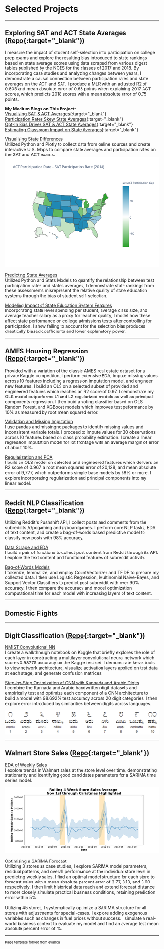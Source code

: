 # Selected Projects

---

## Exploring SAT and ACT State Averages ([Repo](https://github.com/JamesDargan/ACT-SAT){:target="\_blank"})

I measure the impact of student self-selection into participation on college prep exams and explore the resulting bias introduced to state rankings based on state average scores using data scraped from various digest tables published by the NCES for the classes of 2017 and 2018. By incorporating case studies and analyzing changes between years, I demonstrate a causal connection between participation rates and state averages on the ACT and SAT. I produce a MLR with an adjusted R2 of 0.805 and mean absolute error of 0.68 points when explaining 2017 ACT scores, which predicts 2018 scores with a mean absolute error of 0.75 points.
<br>

**My Medium Blogs on This Project:**<br>
[Visualizing SAT & ACT Averages](https://medium.com/@james.dargan/visualizing-sat-act-averages-2a4759f9684){:target="\_blank"}<br>
[Participation Rates Skew State Averages](https://medium.com/@james.dargan/participation-skews-state-averages-f68969371a01){:target="\_blank"}<br>
[Opt-In Bias Drives SAT & ACT State Averages](https://medium.com/@james.dargan/self-selection-drives-state-averages-8e5b53be0c17){:target="\_blank"}<br>
[Estimating Classroom Impact on State Averages](https://medium.com/@james.dargan/estimating-classroom-impact-on-sat-act-state-averages-b91891cae252){:target="\_blank"}<br>


[Visualizing State Differences ](pages/ACT-SAT/01_visualization.md) <br>
Utilized Python and Plotly to collect data from online sources and create interactive U.S. Maps to compare state averages and participation rates on the SAT and ACT exams.
<img src="images/part_and_score_by_state.png?raw=true"/>


[Predicting State Averages](pages/ACT-SAT/02_participation.md)<br>
Utilized Python and Stats Models to quantify the relationship between test participation rates and states averages, I demonstrate state rankings from these assessments misrepresent the relative quality of state education systems through the bias of student self-selection.


[Modeling Impact of State Education System Features](pages/ACT-SAT/03_state_char) <br>
Incorporating state level spending per student, average class size, and average teacher salary as a proxy for teacher quality, I model how these affect state performance on college admissions tests after controlling for participation. I show failing to account for the selection bias produces drastically biased coefficients and lower explanatory power.


---

## AMES Housing Regression ([Repo](https://github.com/JamesDargan/AMES){:target="\_blank"})

Provided with a variation of the classic AMES real estate dataset for a private Kaggle competition, I perform extensive EDA, impute missing values across 10 features including a regression imputation model, and engineer new features. I build an OLS on a selected subset of provided and engineered features which reaches an R2 score of 0.97. I demonstrate my OLS model outperforms L1 and L2 regularized models as well as principal components regression. I then buid a voting classifier based on OLS, Random Forest, and XGBoost models which improves test peformance by 10% as measured by root mean squared error.

[Validation and Missing Imputation](pages/AMES/01_cleaning.md) <br>
I use pandas and missingno packages to identify missing values and inconsistent variable totals. I proceed to  impute values for 30 observations across 10 features based on class probability estimation. I create a linear regression imputation model for lot frontage with an average margin of error of about 10%.


[Regularization and PCA](pages/AMES/03_linear_models.md) <br>
I build an OLS model on selected and engineered features which delivers an R2 score of 0.967, a root mean squared error of 20,128, and mean absolute error of 9,777, which outperforms simple base models by 58% or more. I explore incorporating regularization and principal components into my linear model.

---

## Reddit NLP Classification ([Repo](https://github.com/JamesDargan/Reddit_Classification){:target="\_blank"})

Utilizing Reddit's Pushshift API, I collect posts and comments from the subreddits /r/pcgaming and /r/boardgames. I perform core NLP tasks, EDA of text content, and create a bag-of-words based predictive model to classify new posts with 98% accuracy.

[Data Scrape and EDA](pages/Reddit/01_data_prep_eda.md)<br>
I build a pair of functions to collect post content from Reddit through its API. I explore the text content and functional features of subreddit activity.


[Bag-of-Words Models](pages/Reddit/02_models_text_comp.md)<br>
I tokenize, lemmatize, and employ CountVectorizer and TFIDF to prepare my collected data. I then use Logistic Regression, Multinomial Naive-Bayes, and Support Vector Classifiers to predict post subreddit with over 90% accuracy. I then compare the accuracy and model optimization computational time for each model with increasing layers of text content.

---

## Domestic Flights


---

## Digit Classification ([Repo](https://github.com/JamesDargan/MNIST){:target="\_blank"})

[NMIST Convolutional NN](pages/MNIST/01_walkthrough.md) <br>
I create a walkthrough notebook on Kaggle that briefly explores the role of each layer in constructing a multilayer convolutional neural network which scores 0.98775 accuracy on the Kaggle test set. I demonstrate keras tools to view network architecture, visualize activation layers applied on test data at each stage, and generate confusion matrices.


[Step-by-Step Optimization of CNN with Kannada and Arabic Digits](pages/MNIST/02_combine_kannada_arabic.md) <br>
I combine the Kannada and Arabic handwritten digit datasets and empirically test and optimize each component of a CNN architecture to build a model with 98.692% test accuracy across 20 digit categories. I then explore error introduced by similarities between digits across languages.

<img src="pages/MNIST/compare_assets/Kannada_digits.png?raw=true"/>


---

## Walmart Store Sales ([Repo](https://github.com/JamesDargan/Kaggle_Walmart){:target="\_blank"})

[EDA of Weekly Sales](pages/Walmart/01_data_eda.md) <br>
I explore trends in Walmart sales at the store level over time, demonstrating stationarity and identifying good candidates parameters for a SARIMA time series model.

<img src="pages/Walmart/assets/rolling_sales_peak.png?raw=true"/>



[Optimizing a SARIMA Forecast](pages/Walmart/02_SARIMAX_model.md) <br>
Utilizing 3 stores as case studies, I explore SARIMA model parameters, residual patterns, and overall performance at the individual store level in predicting weekly sales. I find an optimal model structure for each store to forecast sales with a mean absolute percent error of 2.77, 3.13, and 3.60 respectively. I then limit historical data reach and extend forecast distance to more closely simulate practical business conditions, retaining prediction error within 5%.
<br><br>
Utilizing 45 stores, I systematically optimize a SARIMA structure for all stores with adjustments for special-cases. I explore adding exogenous variables such as changes in fuel prices without success. I simulate a real-world business context to evaluate my model and find an average test mean absolute percent error of %.


---
<p style="font-size:11px">Page template forked from <a href="https://github.com/evanca/quick-portfolio">evanca</a></p>
<!-- Remove above link if you don't want to attribute -->
